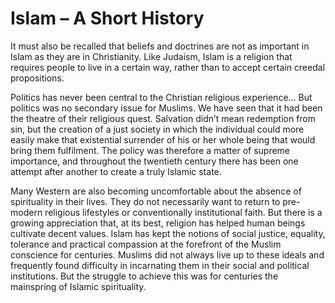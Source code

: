 Islam – A Short History
=======================
It must also be recalled that beliefs and doctrines are not as important in Islam as they are in Christianity. Like Judaism, Islam is a religion that requires people to live in a certain way, rather than to accept certain creedal propositions.


Politics has never been central to the Christian religious experience… But politics was no secondary issue for Muslims. We have seen that it had been the theatre of their religious quest. Salvation didn’t mean redemption from sin, but the creation of a just society in which the individual could more easily make that existential surrender of his or her whole being that would bring them fulfilment. The policy was therefore a matter of supreme importance, and throughout the twentieth century there has been one attempt after another to create a truly Islamic state.


Many Western are also becoming uncomfortable about the absence of spirituality in their lives. They do not necessarily want to return to pre-modern religious lifestyles or conventionally institutional faith. But there is a growing appreciation that, at its best, religion has helped human beings cultivate decent values. Islam has kept the notions of social justice, equality, tolerance and practical compassion at the forefront of the Muslim conscience for centuries. Muslims did not always live up to these ideals and frequently found difficulty in incarnating them in their social and political institutions. But the struggle to achieve this was for centuries the mainspring of Islamic spirituality.

